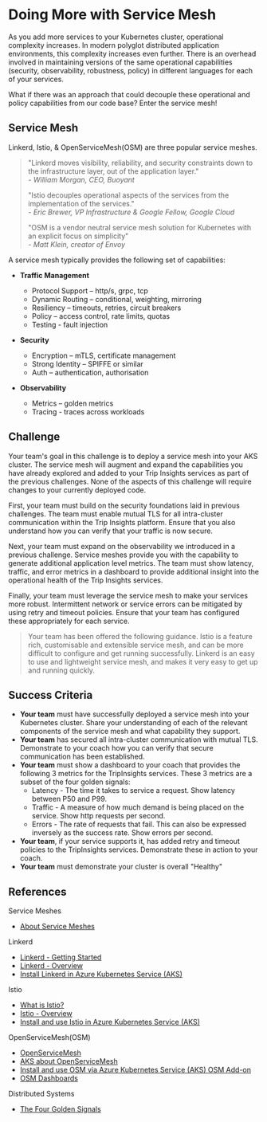 # Doing More with Service Mesh

As you add more services to your Kubernetes cluster, operational complexity increases. In modern polyglot distributed application environments, this complexity increases even further. There is an overhead involved in maintaining versions of the same operational capabilities (security, observability, robustness, policy) in different languages for each of your services.

What if there was an approach that could decouple these operational and policy capabilities from our code base? Enter the service mesh!

## Service Mesh

Linkerd, Istio, & OpenServiceMesh(OSM) are three popular service meshes.

> "Linkerd moves visibility, reliability, and security constraints down to the infrastructure layer, out of the application layer."  <br/>
> *- William Morgan, CEO, Buoyant*
>
> "Istio decouples operational aspects of the services from the implementation of the services."  <br/>
> *- Eric Brewer, VP Infrastructure & Google Fellow, Google Cloud*
>
> "OSM is a vendor neutral service mesh solution for Kubernetes with an explicit focus on simplicity"  <br/>
> *- Matt Klein, creator of Envoy*

A service mesh typically provides the following set of capabilities:

- **Traffic Management**
    - Protocol Support – http/s, grpc, tcp
    - Dynamic Routing – conditional, weighting, mirroring
    - Resiliency – timeouts, retries, circuit breakers
    - Policy – access control, rate limits, quotas
    - Testing - fault injection

- **Security**
    - Encryption – mTLS, certificate management
    - Strong Identity – SPIFFE or similar
    - Auth – authentication, authorisation

- **Observability**
    - Metrics – golden metrics
    - Tracing - traces across workloads

## Challenge

Your team's goal in this challenge is to deploy a service mesh into your AKS cluster. The service mesh will augment and expand the capabilities you have already explored and added to your Trip Insights services as part of the previous challenges. None of the aspects of this challenge will require changes to your currently deployed code.

First, your team must build on the security foundations laid in previous challenges. The team must enable mutual TLS for all intra-cluster communication within the Trip Insights platform. Ensure that you also understand how you can verify that your traffic is now secure.

Next, your team must expand on the observability we introduced in a previous challenge. Service meshes provide you with the capability to generate additional application level metrics. The team must show latency, traffic, and error metrics in a dashboard to provide additional insight into the operational health of the Trip Insights services.

Finally, your team must leverage the service mesh to make your services more robust. Intermittent network or service errors can be mitigated by using retry and timeout policies. Ensure that your team has configured these appropriately for each service.

> Your team has been offered the following guidance. Istio is a feature rich, customisable and extensible service mesh, and can be more difficult to configure and get running successfully. Linkerd is an easy to use and lightweight service mesh, and makes it very easy to get up and running quickly.

## Success Criteria

- **Your team** must have successfully deployed a service mesh into your Kubernetes cluster. Share your understanding of each of the relevant components of the service mesh and what capability they support.
- **Your team** has secured all intra-cluster communication with mutual TLS. Demonstrate to your coach how you can verify that secure communication has been established.
- **Your team** must show a dashboard to your coach that provides the following 3 metrics for the TripInsights services. These 3 metrics are a subset of the four golden signals:
    - Latency - The time it takes to service a request. Show latency between P50 and P99.
    - Traffic - A measure of how much demand is being placed on the service. Show http requests per second.
    - Errors - The rate of requests that fail. This can also be expressed inversely as the success rate. Show errors per second.
- **Your team**, if your service supports it, has added retry and timeout policies to the TripInsights services. Demonstrate these in action to your coach.
- **Your team** must demonstrate your cluster is overall "Healthy"

## References

Service Meshes

- [About Service Meshes](https://docs.microsoft.com/en-us/azure/aks/servicemesh-about)

Linkerd

- [Linkerd - Getting Started](https://linkerd.io/2/getting-started/)
- [Linkerd - Overview](https://docs.microsoft.com/en-us/azure/aks/servicemesh-linkerd-about)
- [Install Linkerd in Azure Kubernetes Service (AKS)](https://docs.microsoft.com/en-us/azure/aks/servicemesh-linkerd-install)

Istio

- [What is Istio?](https://istio.io/docs/concepts/what-is-istio/)
- [Istio - Overview](https://docs.microsoft.com/en-us/azure/aks/servicemesh-istio-about)
- [Install and use Istio in Azure Kubernetes Service (AKS)](https://docs.microsoft.com/en-us/azure/aks/servicemesh-istio-install)

OpenServiceMesh(OSM)

- [OpenServiceMesh](https://docs.openservicemesh.io/)
- [AKS about OpenServiceMesh](https://docs.microsoft.com/en-us/azure/aks/open-service-mesh-about)
- [Install and use OSM via Azure Kubernetes Service (AKS) OSM Add-on](https://docs.microsoft.com/en-us/azure/aks/open-service-mesh-deploy-add-on)
- [OSM Dashboards](https://github.com/openservicemesh/osm/tree/main/charts/osm/grafana/dashboards)

Distributed Systems

- [The Four Golden Signals](https://landing.google.com/sre/sre-book/chapters/monitoring-distributed-systems/)
